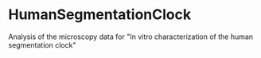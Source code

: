 # HumanSegmentationClock
Analysis of the microscopy data for "In vitro characterization of the human segmentation clock"

